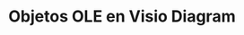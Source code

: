 ﻿---
title: Objetos OLE en Visio Diagram
type: docs
weight: 230
url: /es/net/ole-objects-in-visio-diagram/
---
